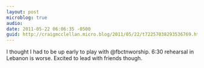 ```yaml
---
layout: post
microblog: true
audio: 
date: 2011-05-22 06:06:35 -0500
guid: http://craigmcclellan.micro.blog/2011/05/22/t72257038293536769.html
---
```

I thought I had to be up early to play with @fbctnworship. 6:30 rehearsal in Lebanon is worse. Excited to lead with friends though.
